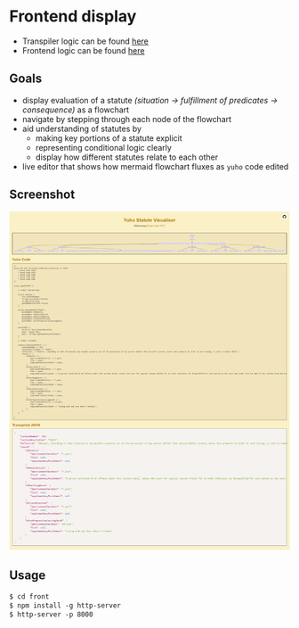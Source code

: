 # Frontend display

* Transpiler logic can be found [here](src)
* Frontend logic can be found [here](front)

## Goals

* display evaluation of a statute *(situation -> fulfillment of predicates -> consequence)* as a flowchart
* navigate by stepping through each node of the flowchart
* aid understanding of statutes by
  * making key portions of a statute explicit
  * representing conditional logic clearly
  * display how different statutes relate to each other
* live editor that shows how mermaid flowchart fluxes as `yuho` code edited

## Screenshot

![](asset/screenshot1.png)

## Usage

```console
$ cd front
$ npm install -g http-server
$ http-server -p 8000
```